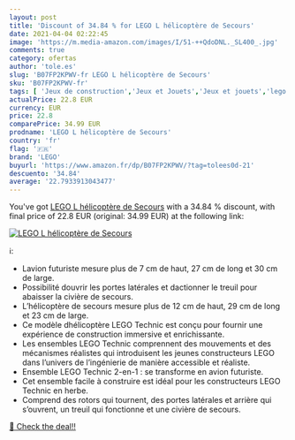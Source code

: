 ```yaml
---
layout: post
title: 'Discount of 34.84 % for LEGO L hélicoptère de Secours'
date: 2021-04-04 02:22:45
image: 'https://m.media-amazon.com/images/I/51-++QdoDNL._SL400_.jpg'
comments: true
category: ofertas
author: 'tole.es'
slug: 'B07FP2KPWV-fr LEGO L hélicoptère de Secours'
sku: 'B07FP2KPWV-fr'
tags: [ 'Jeux de construction','Jeux et Jouets','Jeux et jouets','lego', ]
actualPrice: 22.8 EUR
currency: EUR
price: 22.8
comparePrice: 34.99 EUR
prodname: 'LEGO L hélicoptère de Secours'
country: 'fr'
flag: '🇫🇷'
brand: 'LEGO'
buyurl: 'https://www.amazon.fr/dp/B07FP2KPWV/?tag=tolees0d-21'
descuento: '34.84'
average: '22.7933913043477'
---
```


You've got [LEGO L hélicoptère de Secours](https://www.amazon.fr/dp/B07FP2KPWV/?tag=tolees0d-21) with a  34.84 % discount, with final price of 22.8 EUR (original: 34.99 EUR) at the following link:

[![LEGO L hélicoptère de Secours](https://m.media-amazon.com/images/I/51-++QdoDNL._SL400_.jpg)](https://www.amazon.fr/dp/B07FP2KPWV/?tag=tolees0d-21)

ℹ️:

- Lavion futuriste mesure plus de 7 cm de haut, 27 cm de long et 30 cm de large.
- Possibilité douvrir les portes latérales et dactionner le treuil pour abaisser la civière de secours.
- L’hélicoptère de secours mesure plus de 12 cm de haut, 29 cm de long et 23 cm de large.
- Ce modèle dhélicoptère LEGO Technic est conçu pour fournir une expérience de construction immersive et enrichissante.
- Les ensembles LEGO Technic comprennent des mouvements et des mécanismes réalistes qui introduisent les jeunes constructeurs LEGO dans l’univers de l’ingénierie de manière accessible et réaliste.
- Ensemble LEGO Technic 2-en-1 : se transforme en avion futuriste.
- Cet ensemble facile à construire est idéal pour les constructeurs LEGO Technic en herbe.
- Comprend des rotors qui tournent, des portes latérales et arrière qui s’ouvrent, un treuil qui fonctionne et une civière de secours.

[🛒 Check the deal!!](https://www.amazon.fr/dp/B07FP2KPWV/?tag=tolees0d-21)

